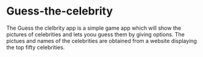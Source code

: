 # Guess-the-celebrity

The Guess the clelbrity app is a simple game app which will show the pictures of celebrities and lets yoou guess them
by giving options. The pictues and names of the celebrities are obtained from a website displaying the top fifty 
celebrities.

